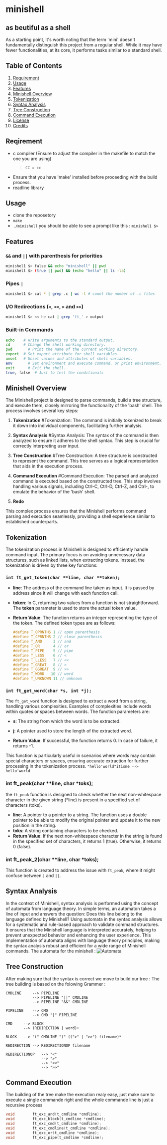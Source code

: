 # minishell
## as beutiful as a shell
As a starting point, it's worth noting that the term 'mini' doesn't fundamentally distinguish this project from a regular shell. While it may have fewer functionalities, at its core, it performs tasks similar to a standard shell.

## Table of Contents

1. [Requirement](#installation)
2. [Usage](#usage)
3. [Features](#features)
4. [Minishell Overview](#minishell-overview)
5. [Tokenization](#tokenization)
6. [Syntax Analysis](#syntax-analysis)
7. [Tree Construction](#tree-construction)
8. [Command Execution](#command-execution)
9. [License](#license)
10. [Credits](#credits)

## Reqirement
- c compiler (Ensure to adjust the compiler in the makefile to match the one you are using)
  > `CC = cc`
- Ensure that you have 'make' installed before proceeding with the build process.
- readline library

## Usage

- clone the reposetory
- `make`
- `./minishell`
you should be able to see a prompt like this : `minishel1 $>`

## Features

### `&&` and `||` with parenthesis for priorities
```bash
minishel1 $> false && echo "minishell" || pwd
minishell $> (true || pwd) && (echo "hello" || ls -la)
```

### Pipes `|` 
```bash
minishel1 $> cat * | grep .c | wc -l # count the number of .c files
```

### I/O Redirections (`<`, `<<`, `>` and `>>`)
```bash
minishel1 $> << he cat | grep 'ft_' > output
```

### Built-in Commands
```bash
echo    # Write arguments to the standard output.
cd      # Change the shell working directory.
pwd 	  # Print the name of the current working directory.
export 	# Set export attribute for shell variables.
unset 	# Unset values and attributes of shell variables.
env 	  # Set environment and execute command, or print environment.
exit	  # Exit the shell.
true, false  # Just to test the conditionals
```

## Minishell Overview

The Minishell project is designed to parse commands, build a tree structure, and execute them, closely mirroring the functionality of the 'bash' shell. The process involves several key steps:

1. **Tokenization** #Tokenization: The command is initially tokenized to break it down into individual components, facilitating further analysis.

2. **Syntax Analysis** #Syntax Analysis: The syntax of the command is then analyzed to ensure it adheres to the shell syntax. This step is crucial for correctly interpreting user input.

3. **Tree Construction** #Tree Construction: A tree structure is constructed to represent the command. This tree serves as a logical representation that aids in the execution process.

4. **Command Execution** #Command Execution: The parsed and analyzed command is executed based on the constructed tree. This step involves handling various signals, including Ctrl-C, Ctrl-D, Ctrl-Z, and Ctrl-\, to emulate the behavior of the 'bash' shell.
  
5. **Redo**

This complex process ensures that the Minishell performs command parsing and execution seamlessly, providing a shell experience similar to established counterparts.

## Tokenization
The tokenization process in Minishell is designed to efficiently handle command input. The primary focus is on avoiding unnecessary data structures, such as linked lists, when extracting tokens. Instead, the tokenization is driven by three key functions:

### `int ft_get_token(char **line, char **token);`

- **line**: The address of the command line taken as input. It is passed by address since it will change with each function call.

- **token**: In C, returning two values from a function is not straightforward. The **token** parameter is used to store the actual token value.

- **Return Value**: The function returns an integer representing the type of the token. The defined token types are as follows:

  ```c
  #define T_OPRNTHS 1 // open parenthesis
  #define T_CPRNTHS 2 // close parenthesis
  #define T_AND     3 // and
  #define T_OR      4 // or
  #define T_PIPE    5 // pipe
  #define T_LESS    6 // <
  #define T_LLESS   7 // <<
  #define T_GREAT   8 // >
  #define T_GGREAT  9 // >>
  #define T_WORD   10 // word
  #define T_UNKNOWN 11 // unknown

### `int ft_get_word(char *s, int *j);`

The `ft_get_word` function is designed to extract a word from a string, handling various complexities. Examples of complexities include words within quotes or spaces between words. The function parameters are:

- **s**: The string from which the word is to be extracted.

- **j**: A pointer used to store the length of the extracted word.

- **Return Value**: If successful, the function returns 0. In case of failure, it returns -1.

This function is particularly useful in scenarios where words may contain special characters or spaces, ensuring accurate extraction for further processing in the tokenization process.
```"hello'world"itisme --> hello'world```

### int	ft_peak(char **line, char *toks);
the `ft_peak` function is designed to check whether the next non-whitespace character in the given string (*line) is present in a specified set of characters (toks).
- **line**: A pointer to a pointer to a string. The function uses a double pointer to be able to modify the original pointer and update it to the new position in the string.
- **toks**: A string containing characters to be checked.
- **Return Value**: If the next non-whitespace character in the string is found in the specified set of characters, it returns 1 (true). Otherwise, it returns 0 (false).
  
### int	ft_peak_2(char **line, char *toks);
This function is created to address the issue with `ft_peak`, where it might confuse between `|` and `||`.

## Syntax Analysis
In the context of Minishell, syntax analysis is performed using the concept of automata from language theory. In simple terms, an automaton takes a line of input and answers the question: Does this line belong to the language defined by Minishell?
Using automata in the syntax analysis allows for a systematic and rule-based approach to validate command structures. It ensures that the Minishell language is interpreted accurately, helping to prevent unexpected behavior and enhancing the user experience.
This implementation of automata aligns with language theory principles, making the syntax analysis robust and efficient for a wide range of Minishell commands.
The automata for the minishell : ![Automata](https://www.tldraw.com/r/ffGdtc9RCaHTHdnps295Z?viewport=-347,136,2560,1355&page=page:JP4s25SWsJkg2vwvLxRVt)

## Tree Construction

After making sure that the syntax is correct we move to build our tree :
The tree building is based on the folowing Grammer :
```
CMDLINE		--> PIPELINE
			--> PIPELINE "||" CMDLINE
			--> PIPELINE "&&" CMDLINE

PIPELINE	--> CMD 
			--> CMD "|" PIPELINE

CMD		--> BLOCK
		--> (REDIRECTION | word)+

BLOCK	--> "(" CMDLINE ")" ((">" | ">>") filename)*

REDIRECTION --> REDIRECTIONOP filename

REDIRECTIONOP	--> "<"
				--> ">"
				--> "<<"
				--> ">>"
```

## Command Execution
The building of the tree make the execution realy easy, just make sure to execute a single commande right and the whole commande line is just a recursive process
```c
void		ft_exc_and(t_cmdline *cmdline);
void		ft_exc_block(t_cmdline *cmdline);
void		ft_exc_cmd(t_cmdline *cmdline);
void		ft_exc_cmdline(t_cmdline *cmdline);
void		ft_exc_or(t_cmdline *cmdline);
void		ft_exc_pipe(t_cmdline *cmdline);





